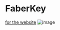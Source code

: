 # FaberKey

[for the website](https://birkan-dogan.github.io/FaberKey/)
![image](https://user-images.githubusercontent.com/101419153/167197794-100789c6-4beb-42f5-aa01-84c2a1429a29.png)
